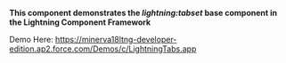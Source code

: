 **This component demonstrates the _lightning:tabset_ base component in the Lightning Component Framework**

Demo Here: <https://minerva18ltng-developer-edition.ap2.force.com/Demos/c/LightningTabs.app>
